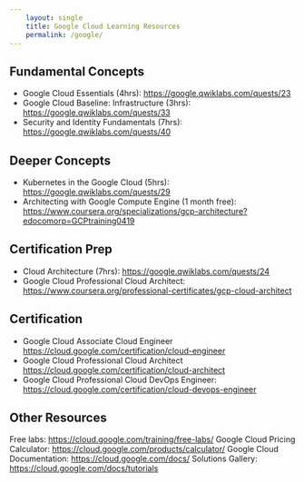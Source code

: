 ```yaml
---
    layout: single
    title: Google Cloud Learning Resources
    permalink: /google/
---
```


## Fundamental Concepts
* Google Cloud Essentials (4hrs): https://google.qwiklabs.com/quests/23
* Google Cloud Baseline: Infrastructure (3hrs): https://google.qwiklabs.com/quests/33
* Security and Identity Fundamentals (7hrs): https://google.qwiklabs.com/quests/40

## Deeper Concepts
* Kubernetes in the Google Cloud (5hrs): https://google.qwiklabs.com/quests/29
* Architecting with Google Compute Engine (1 month free): https://www.coursera.org/specializations/gcp-architecture?edocomorp=GCPtraining0419

## Certification Prep
* Cloud Architecture (7hrs): https://google.qwiklabs.com/quests/24
* Google Cloud Professional Cloud Architect: https://www.coursera.org/professional-certificates/gcp-cloud-architect


## Certification
* Google Cloud Associate Cloud Engineer https://cloud.google.com/certification/cloud-engineer
* Google Cloud Professional Cloud Architect https://cloud.google.com/certification/cloud-architect
* Google Cloud Professional Cloud DevOps Engineer: https://cloud.google.com/certification/cloud-devops-engineer


## Other Resources
Free labs: https://cloud.google.com/training/free-labs/
Google Cloud Pricing Calculator: https://cloud.google.com/products/calculator/
Google Cloud Documentation: https://cloud.google.com/docs/
Solutions Gallery: https://cloud.google.com/docs/tutorials